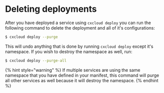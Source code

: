 # Deleting deployments

After you have deployed a service using `cxcloud deploy` you can run the following command to delete the deployment and all of it's configurations:

```bash
$ cxcloud deploy --purge
```

This will undo anything that is done by running `cxcloud deploy` except it's namespace. If you wish to destroy the namespace as well, run:

```bash
$ cxcloud deploy --purge-all
```

{% hint style="warning" %}
If multiple services are using the same namespace that you have defined in your manifest, this command will purge all other services as well because it will destroy the namespace.
{% endhint %}

